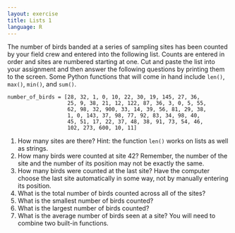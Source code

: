 ```yaml
---
layout: exercise
title: Lists 1
language: R
---
```


The number of birds banded at a series of sampling sites has been counted by
your field crew and entered into the following list. Counts are entered in order
and sites are numbered starting at one. Cut and paste the list into your
assignment and then answer the following questions by printing them to the
screen. Some Python functions that will come in hand include `len()`, `max()`,
`min()`, and `sum()`.

```
number_of_birds = [28, 32, 1, 0, 10, 22, 30, 19, 145, 27, 36,
                   25, 9, 38, 21, 12, 122, 87, 36, 3, 0, 5, 55,
				   62, 98, 32, 900, 33, 14, 39, 56, 81, 29, 38,
				   1, 0, 143, 37, 98, 77, 92, 83, 34, 98, 40,
				   45, 51, 17, 22, 37, 48, 38, 91, 73, 54, 46,
				   102, 273, 600, 10, 11]
```

1.  How many sites are there? Hint: the function `len()` works on lists as
    well as strings.
2.  How many birds were counted at site 42? Remember, the number of the
    site and the number of its position may not be exactly the same.
3.  How many birds were counted at the last site? Have the computer
    choose the last site automatically in some way, not by manually
    entering its position.
4.  What is the total number of birds counted across all of the sites?
5.  What is the smallest number of birds counted?
6.  What is the largest number of birds counted?
7.  What is the average number of birds seen at a site? You will need to
    combine two built-in functions.

